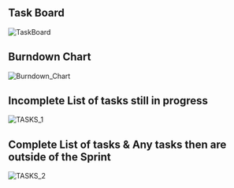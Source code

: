 
  ## Task Board
  ![TaskBoard](https://user-images.githubusercontent.com/89010606/130333046-2d4b60e4-a6d9-42bc-bfe4-13f5adf5c51f.png)
  
  ## Burndown Chart
  ![Burndown_Chart](https://user-images.githubusercontent.com/89010606/130329875-f2e5329e-f9f2-4091-af44-c1bbe0d764e2.png)
  
  ## Incomplete List of tasks still in progress
  ![TASKS_1](https://user-images.githubusercontent.com/89010606/130329883-08725910-b182-4239-b002-58646e2666f0.png)
  
  ## Complete List of tasks & Any tasks then are outside of the Sprint
  ![TASKS_2](https://user-images.githubusercontent.com/89010606/130329890-58572d5b-76f5-450a-9186-b52a89194f2e.png)




